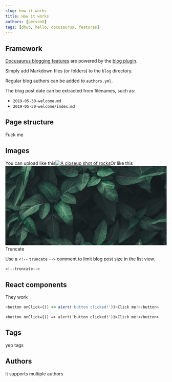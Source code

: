```yaml
---
slug: how-it-works
title: How it works
authors: [personX]
tags: [dhub, hello, docusaurus, features]
---
```


## Framework

[Docusaurus blogging features](https://docusaurus.io/docs/blog) are powered by the [blog plugin](https://docusaurus.io/docs/api/plugins/@docusaurus/plugin-content-blog).

Simply add Markdown files (or folders) to the `blog` directory.

Regular blog authors can be added to `authors.yml`.

The blog post date can be extracted from filenames, such as:

- `2019-05-30-welcome.md`
- `2019-05-30-welcome/index.md`

## Page structure

Fuck me

## Images

You can upload like this[![A closeup shot of rocks](/img/rocks.jpg 'A photo by Nick Nice')](https://unsplash.com/photos/shallow-focus-photography-of-gravels-zwjSCTItiZU)Or like this[![A closeup shop of plants](./plants.jpg 'A photo by Nahil Naseer')](https://unsplash.com/photos/green-leaf-plants-xljtGZ2-P3Y)Truncate

Use a `<!--` `truncate` `-->` comment to limit blog post size in the list view.

```
<!--truncate-->
```

## React components

They work

```js
<button onClick={() => alert('button clicked!')}>Click me!</button>
```

```mdx-code-block
<button onClick={() => alert('button clicked!')}>Click me!</button>
```

## Tags

yep tags

## Authors

it supports multiple authors
